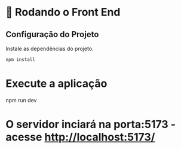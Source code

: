 # 🎲 Rodando o Front End

## Configuração do Projeto

Instale as dependências do projeto.

```bash
npm install
```

# Execute a aplicação
npm run dev

# O servidor inciará na porta:5173 - acesse <http://localhost:5173/>

